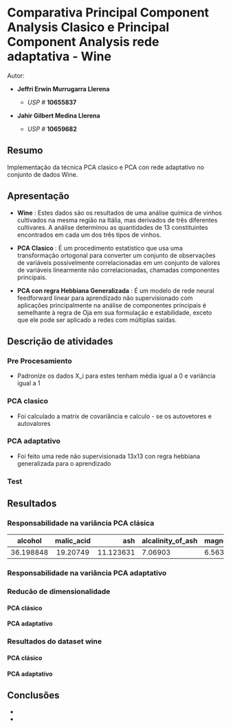 # Comparativa Principal Component Analysis Clasico e Principal Component Analysis rede adaptativa - Wine 

Autor:

- **Jeffri Erwin Murrugarra Llerena**
    * *USP #* **10655837** 
    

- **Jahir Gilbert Medina Llerena**
    * *USP #* **10659682**    
    
## Resumo
   
   Implementação da técnica PCA clasico e PCA con rede adaptativo no conjunto de dados Wine.

## Apresentação
   
   - **Wine** : Estes dados são os resultados de uma análise química de vinhos cultivados na mesma região na Itália, mas derivados de três diferentes cultivares. A análise determinou as quantidades de 13 constituintes encontrados em cada um dos três tipos de vinhos.
   
   - **PCA Clasico** : É um procedimento estatístico que usa uma transformação ortogonal para converter um conjunto de observações de variáveis possivelmente correlacionadas em um conjunto de valores de variáveis linearmente não correlacionadas, chamadas componentes principais.
   
   - **PCA con regra Hebbiana Generalizada** : É um modelo de rede neural feedforward linear para aprendizado não supervisionado com aplicações principalmente na análise de componentes principais é semelhante à regra de Oja em sua formulação e estabilidade, exceto que ele pode ser aplicado a redes com múltiplas saídas.

## Descrição de atividades

### Pre Procesamiento
   -  Padronize os dados X_i para estes tenham média igual a 0 e variância igual a 1

### PCA clasico

   - Foi calculado a matrix de covariância e calculo - se os autovetores e autovalores
   
### PCA adaptativo
   
   - Foi feito uma rede não supervisionada 13x13 con regra hebbiana generalizada para o aprendizado
   
### Test
## Resultados

### Responsabilidade na variância PCA clásica ###

| alcohol   | malic_acid |       ash | alcalinity_of_ash | magnesium | total_phenols | flavanoids | proanthocyanins | hue      | proline  | od280/od315_of_diluted_wines | color_intensity | nonflavanoid_phenols |
|-----------|:----------:|----------:|-------------------|-----------|---------------|------------|-----------------|----------|----------|------------------------------|-----------------|----------------------|
| 36.198848 |  19.20749  | 11.123631 | 7.06903           | 6.563294  | 4.935823      | 4.238679   | 2.680749        | 2.222153 | 1.930019 | 1.736836                     | 1.298233        | 0.795215             |


### Responsabilidade na variância PCA adaptativo ###


### Reducão de dimensionalidade ###

#### PCA clásico ####

#### PCA adaptativo ####


### Resultados do dataset wine ###

#### PCA clásico ####

#### PCA adaptativo ####

## Conclusões

  -
  
  -
